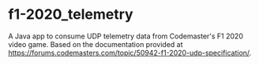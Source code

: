 # f1-2020_telemetry
A Java app to consume UDP telemetry data from Codemaster's F1 2020 video game. Based on the documentation provided at https://forums.codemasters.com/topic/50942-f1-2020-udp-specification/.
